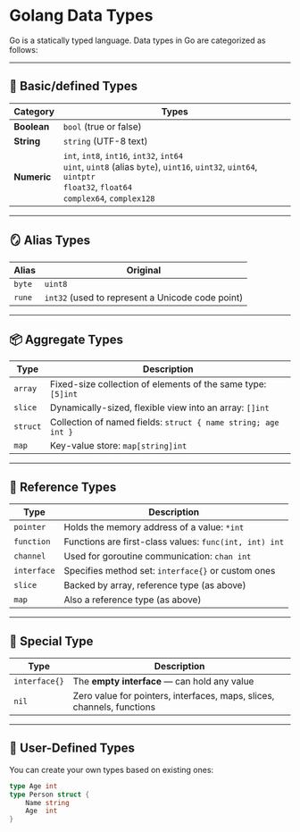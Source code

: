 # Golang Data Types

Go is a statically typed language. Data types in Go are categorized as follows:

---

## 🧮 Basic/defined Types

| Category | Types |
|----------|-------|
| **Boolean** | `bool` (true or false) |
| **String** | `string` (UTF-8 text) |
| **Numeric** | `int`, `int8`, `int16`, `int32`, `int64`<br>`uint`, `uint8` (alias `byte`), `uint16`, `uint32`, `uint64`, `uintptr`<br>`float32`, `float64`<br>`complex64`, `complex128` |

---

## 🪞 Alias Types

| Alias | Original |
|-------|----------|
| `byte` | `uint8` |
| `rune` | `int32` (used to represent a Unicode code point) |

---

## 📦 Aggregate Types

| Type | Description |
|------|-------------|
| `array` | Fixed-size collection of elements of the same type: `[5]int` |
| `slice` | Dynamically-sized, flexible view into an array: `[]int` |
| `struct` | Collection of named fields: `struct { name string; age int }` |
| `map` | Key-value store: `map[string]int` |

---

## 🧩 Reference Types

| Type | Description |
|------|-------------|
| `pointer` | Holds the memory address of a value: `*int` |
| `function` | Functions are first-class values: `func(int, int) int` |
| `channel` | Used for goroutine communication: `chan int` |
| `interface` | Specifies method set: `interface{}` or custom ones |
| `slice` | Backed by array, reference type (as above) |
| `map` | Also a reference type (as above) |

---

## 🔧 Special Type

| Type | Description |
|------|-------------|
| `interface{}` | The **empty interface** — can hold any value |
| `nil` | Zero value for pointers, interfaces, maps, slices, channels, functions |

---

## 🎯 User-Defined Types

You can create your own types based on existing ones:

```go
type Age int
type Person struct {
    Name string
    Age  int
}